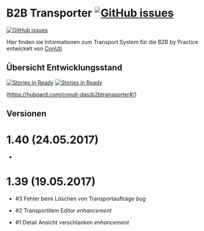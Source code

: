 # B2B Transporter [![GitHub issues](https://img.shields.io/github/release/conuti-das/b2btransporter.svg)](https://github.com/conuti-das/b2btransporter/issues)

[![GitHub issues](https://img.shields.io/github/issues/conuti-das/b2btransporter.svg)](https://github.com/conuti-das/b2btransporter/issues)


Hier finden sie Informationen zum Transport System für die B2B by Practice entwickelt von [ConUti](http://conuti.de) 

## Übersicht Entwicklungsstand

[![Stories in Ready](https://badge.waffle.io/conuti-das/b2btransporter.svg?label=bug&title=bug)](https://huboard.com/conuti-das/b2btransporter#/) [![Stories in Ready](https://badge.waffle.io/conuti-das/b2btransporter.svg?label=enhancement&title=Enhancment)](https://huboard.com/conuti-das/b2btransporter#/)

(https://huboard.com/conuti-das/b2btransporter#/)


## Versionen

# 1.40 (24.05.2017)

*  


# 1.39 (19.05.2017)

* #3 Fehler beim Löschen von Transportaufträge _bug_ 

* #2 Transportitem Editor _enhancement_ 

* #1 Detail Ansicht verschlanken _enhancement_ 
